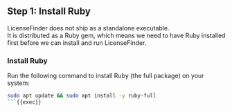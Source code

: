## Step 1: Install Ruby

LicenseFinder does not ship as a standalone executable.  
It is distributed as a Ruby gem, which means we need to have Ruby installed first before we can install and run LicenseFinder.

### Install Ruby

Run the following command to install Ruby (the full package) on your system:

```bash
sudo apt update && sudo apt install -y ruby-full
```{{exec}}
